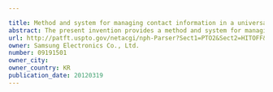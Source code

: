 ```yaml
---

title: Method and system for managing contact information in a universal plug and play home network environment
abstract: The present invention provides a method and system for managing contact information in a universal plug and play (UPnP) home network environment. In one embodiment, the present invention provides a method of a telephony server (TS) for providing contact information to a telephony control point (TelCP) in a universal plug and play home network environment. The method includes receiving a request for providing contact information updates associated with at least one contact entry from the TelCP connected to the TS in an UPnP home network environment. The method further includes obtaining the requested contact information updates from an address book associated with the at least one contact entry. The method also includes providing the obtained contact information updates associated with the at least one contact entry to the TelCP.
url: http://patft.uspto.gov/netacgi/nph-Parser?Sect1=PTO2&Sect2=HITOFF&p=1&u=%2Fnetahtml%2FPTO%2Fsearch-adv.htm&r=1&f=G&l=50&d=PALL&S1=09191501&OS=09191501&RS=09191501
owner: Samsung Electronics Co., Ltd.
number: 09191501
owner_city: 
owner_country: KR
publication_date: 20120319
---
```

